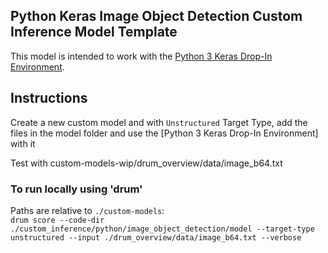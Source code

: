 ## Python Keras Image Object Detection Custom Inference Model Template

This model is intended to work with the [Python 3 Keras Drop-In Environment](../../public_dropin_environments/python3_keras/).

## Instructions
Create a new custom model and with `Unstructured` Target Type, add the files in the model folder and use the [Python 3 Keras Drop-In Environment] with it

Test with custom-models-wip/drum_overview/data/image_b64.txt

### To run locally using 'drum'
Paths are relative to `./custom-models`:  
`drum score --code-dir ./custom_inference/python/image_object_detection/model --target-type unstructured --input ./drum_overview/data/image_b64.txt --verbose`
